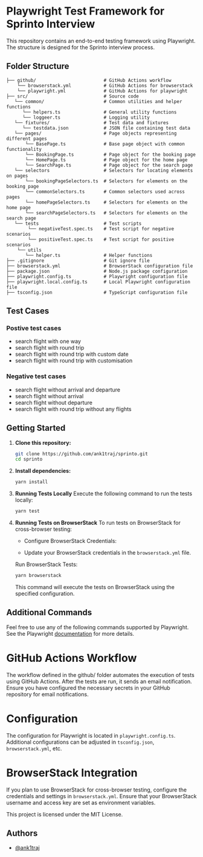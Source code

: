 # Playwright Test Framework for Sprinto Interview

This repository contains an end-to-end testing framework using Playwright. The structure is designed for the Sprinto interview process.

## Folder Structure

    ├── github/                         # GitHub Actions workflow
        └── browserstack.yml            # GitHub Actions for browserstack
        └── playwright.yml              # GitHub Actions for playwright
    ├── src/                            # Source code
       └── common/                      # Common utilities and helper functions
          └── helpers.ts                # General utility functions
          └── loggeer.ts                # Logging utility
       └── fixtures/                    # Test data and fixtures
          └── testdata.json             # JSON file containing test data
       └── pages/                       # Page objects representing different pages
           └── BasePage.ts              # Base page object with common functionality
           └── BookingPage.ts           # Page object for the booking page
           └── HomePage.ts              # Page object for the home page
           └── SearchPage.ts            # Page object for the search page
       └── selectors                    # Selectors for locating elements on pages
           └── bookingPageSelectors.ts  # Selectors for elements on the booking page
           └── commonSelectors.ts       # Common selectors used across pages
           └── homePageSelectors.ts     # Selectors for elements on the home page
           └── searchPageSelectors.ts   # Selectors for elements on the search page
       └── tests                        # Test scripts
            └── negativeTest.spec.ts    # Test script for negative scenarios
            └── positiveTest.spec.ts    # Test script for positive scenarios
        └── utils
           └── helper.ts                # Helper functions
    ├── .gitignore                      # Git ignore file
    ├── browserstack.yml                # BrowserStack configuration file
    ├── package.json                    # Node.js package configuration
    ├── playwright.config.ts            # Playwright configuration file
    ├── playwright.local.config.ts      # Local Playwright configuration file
    ├── tsconfig.json                   # TypeScript configuration file

## Test Cases

### Postive test cases

-   search flight with one way
-   search flight with round trip
-   search flight with round trip with custom date
-   search flight with round trip with customisation

### Negative test cases

-   search flight without arrival and departure
-   search flight without arrival
-   search flight without departure
-   search flight with round trip without any flights

## Getting Started

1. **Clone this repository:**

    ```bash
    git clone https://github.com/ank1traj/sprinto.git
    cd sprinto
    ```

2. **Install dependencies:**
    ```bash
    yarn install
    ```
3. **Running Tests Locally**
   Execute the following command to run the tests locally:
    ```bash
    yarn test
    ```
4. **Running Tests on BrowserStack**
   To run tests on BrowserStack for cross-browser testing:

    - Configure BrowserStack Credentials:

    - Update your BrowserStack credentials in the `browserstack.yml` file.

    Run BrowserStack Tests:

    ```bash
    yarn browserstack
    ```

    This command will execute the tests on BrowserStack using the specified configuration.

## Additional Commands

Feel free to use any of the following commands supported by Playwright. See the Playwright [documentation](https://playwright.dev/docs/running-tests) for more details.

# GitHub Actions Workflow

The workflow defined in the github/ folder automates the execution of tests using GitHub Actions. After the tests are run, it sends an email notification. Ensure you have configured the necessary secrets in your GitHub repository for email notifications.

# Configuration

The configuration for Playwright is located in `playwright.config.ts`.
Additional configurations can be adjusted in `tsconfig.json`, `browserstack.yml`, etc.

# BrowserStack Integration

If you plan to use BrowserStack for cross-browser testing, configure the credentials and settings in `browserstack.yml`. Ensure that your BrowserStack username and access key are set as environment variables.

This project is licensed under the MIT License.

## Authors

-   [@ank1traj](https://www.github.com/ank1traj)
